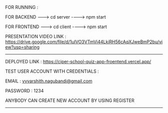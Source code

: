 
FOR RUNNING :

FOR BACKEND ---> cd server ----> npm start

FOR FRONTEND ---> cd client ----> npm start

PRESENTATION VIDEO LINK : https://drive.google.com/file/d/1uIVO3VTmVi44LkiRH56cAqXJweBmP2bu/view?usp=sharing

****************************************************************************************************************************
DEPLOYED LINK : https://ciper-school-quiz-app-froentend.vercel.app/

TEST USER ACCOUNT WITH CREDENTIALS :

EMAIL : vvvarshith.nagubandi@gmail.com

PASSWORD : 1234

ANYBODY CAN CREATE NEW ACCOUNT BY USING REGISTER
*****************************************************************************************************************************
